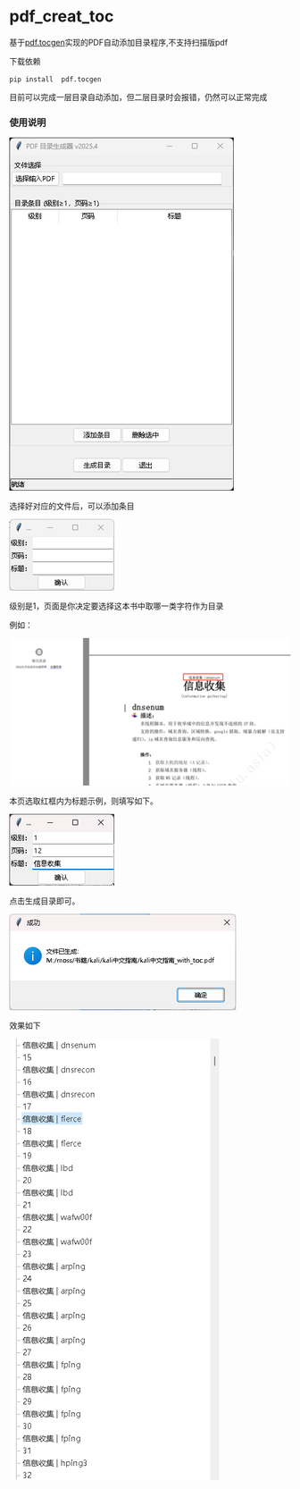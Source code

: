# pdf_creat_toc

基于[pdf.tocgen](https://github.com/Krasjet/pdf.tocgen)实现的PDF自动添加目录程序,不支持扫描版pdf

下载依赖

```
pip install  pdf.tocgen
```

目前可以完成一层目录自动添加，但二层目录时会报错，仍然可以正常完成


### 使用说明

![image-20250422191836019](README.assets/image-20250422191836019.png)

选择好对应的文件后，可以添加条目

![image-20250422191919436](README.assets/image-20250422191919436.png)

级别是1，页面是你决定要选择这本书中取哪一类字符作为目录

例如：

![image-20250422192051954](README.assets/image-20250422192051954.png)

本页选取红框内为标题示例，则填写如下。

![image-20250422192241503](README.assets/image-20250422192241503.png)

点击生成目录即可。

![image-20250422192520560](README.assets/image-20250422192520560.png)

效果如下

![image-20250422192555602](README.assets/image-20250422192555602.png)